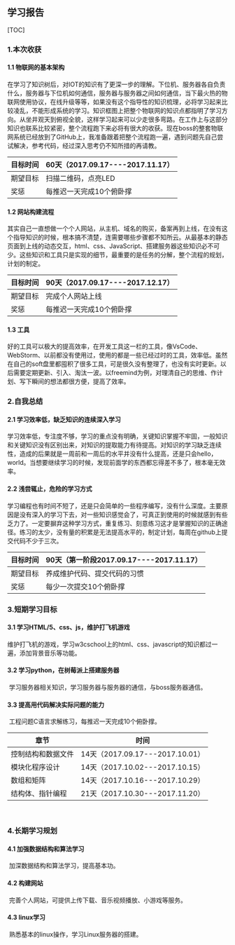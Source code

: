## 学习报告



[TOC]

### 1.本次收获

#### 	1.1 物联网的基本架构

​	在学习了知识树后，对IOT的知识有了更深一步的理解。下位机、服务器各自负责什么，服务器与下位机如何通信，服务器与服务器之间如何通信，当下最火热的物联网使用协议，在线升级等等，如果没有这个指导性的知识梳理，必将学习起来比较凌乱，不能形成系统的学习。知识框图上把整个物联网的知识点都指明了学习方向。从坐井观天到俯视全貌，这样学习起来可以少走很多弯路。在工作上与这部分知识也联系比较紧密，整个流程跑下来必将有很大的收获。现在boss的整套物联网系统已经放到了GitHub上，我准备跟着把整个流程跑一遍，遇到问题先自己尝试解决，参考代码，经过深入思考仍不知所措的再请教。

| 目标时间 | 60天（2017.09.17----2017.11.17） |
| ---- | ----------------------------- |
| 期望目标 | 扫描二维码，点亮LED                   |
| 奖惩   | 每推迟一天完成10个俯卧撑                 |



#### 	1.2 网站构建流程

​	其实自己一直想做一个个人网站，从主机、域名的购买，备案再到上线，在没有这个指导知识的时候，根本搞不清楚，连需要哪些步骤都不知所云。从最基本的静态页面到上线的动态交互，html、css、JavaScript、搭建服务器这些知识必不可少。这些知识和工具只是实现的细节，最重要的是任务的分解，整个流程的规划，计划的制定。

| 目标时间 | 90天（2017.09.17----2017.12.17） |
| ---- | ----------------------------- |
| 期望目标 | 完成个人网站上线                      |
| 奖惩   | 每推迟一天完成10个俯卧撑                 |



#### 	1.3 工具

​	好的工具可以极大的提高效率，在开发工具这一栏的工具，像VsCode、WebStorm、以前都没有使用过，使用的都是一些已经过时的工具，效率低。虽然在自己的soft盘里都囤积了很多工具，可是很久没有整理了，也没有实时更新。以后需要定期更新、引入、淘汰一波。以freemind为例，对理清自己的思维、作计划、写下瞬间的想法都很方便，提高了效率。  



### 2.自我总结

#### 	2.1 学习效率低，缺乏知识的连续深入学习

​	学习效率低，专注度不够，学习的重点没有明确，关键知识掌握不牢固，一般知识和关键知识没有区别出来，对知识的提取能力有待提高。对知识的学习缺乏连续性，造成的后果就是一周前和一周后的水平并没有什么提高，还是只会hello，world。当想要继续学习的时候，发现前面学的东西都忘得差不多了，根本毫无效率。

#### 	2.2 浅尝辄止，危险的学习方式

​	学习编程也有时间不短了，还是只会简单的一些程序编写，没有什么深度。主要原因是没有深入的学习下去，对一些知识感觉会了，可真正到使用的时候就感到有些乏力了。一定要摒弃这种学习方式，重复练习、刻意练习这才是掌握知识的正确途径。练习的太少，没有量的积累是无法提高水平的，制定计划，每周在github上提交代码不少于三次。

| 目标时间 | 90天（第一阶段2017.09.17----2017.11.17） |
| ---- | --------------------------------- |
| 期望目标 | 养成维护代码、提交代码的习惯                    |
| 奖惩   | 每少一次提交10个俯卧撑                      |



### 3.短期学习目标

#### 	3.1 学习HTML/5、css、js，维护打飞机游戏

​	维护打飞机的游戏，学习w3cschool上的html、css、javascript的知识都过一遍，添加背景音乐等功能。

#### 	3.2 学习python，在树莓派上搭建服务器

​	学习服务器相关知识，学习服务器与服务器的通信，与boss服务器通信。

#### 	3.3 提高用代码解决实际问题的能力

​	工程问题C语言求解练习，每推迟一天完成10个俯卧撑。

| 章节        | 时间                           |
| --------- | ---------------------------- |
| 控制结构和数据文件 | 14天（2017.09.17---2017.10.01） |
| 模块化程序设计   | 14天（2017.10.02---2017.10.15） |
| 数组和矩阵     | 14天（2017.10.16---2017.10.29） |
| 结构体、指针编程  | 21天（2017.10.30---2017.11.20） |

​		

### 4.长期学习规划

#### 	4.1 加强数据结构和算法学习

​	加深数据结构和算法学习，提高基本功。

#### 	4.2 构建网站

​	完善个人网站，可提供上传下载、音乐视频播放、小游戏等服务。

#### 	4.3 linux学习

​	熟悉基本的linux操作，学习Linux服务器的搭建。
